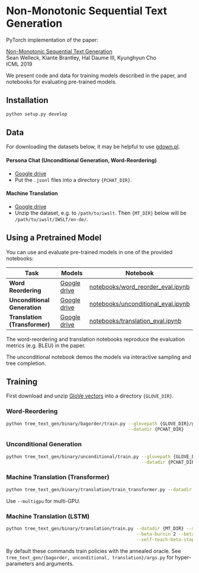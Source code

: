 # Non-Monotonic Sequential Text Generation

PyTorch implementation of the paper:

[Non-Monotonic Sequential Text Generation](https://arxiv.org/pdf/1902.02192.pdf)\
Sean Welleck, Kiante Brantley, Hal Daume III, Kyunghyun Cho\
ICML 2019

We present code and data for training models described in the paper, and notebooks for evaluating pre-trained models.
## Installation

```bash
python setup.py develop
```

## Data
For downloading the datasets below, it may be helpful to use [gdown.pl](https://github.com/circulosmeos/gdown.pl).

#### Persona Chat (Unconditional Generation, Word-Reordering)
- [Google drive](https://drive.google.com/drive/folders/1XiLNkOsRaCZKpEmknOokq3Pi8jw8L5r6?usp=sharing)
- Put the `.jsonl` files into a directory `{PCHAT_DIR}`.

#### Machine Translation
- [Google drive](https://drive.google.com/open?id=1Stp56yZb6WsjEJhF9rxRegrNuV3ddziA)
- Unzip the dataset, e.g. to `/path/to/iwslt`. Then `{MT_DIR}` below will be `/path/to/iwslt/IWSLT/en-de/`.


## Using a Pretrained Model
You can use and evaluate pre-trained models in one of the provided notebooks: 

| Task | Models | Notebook |
| -------------   | --- | -------------  |
| **Word Reordering**| [Google drive](https://drive.google.com/file/d/1UX5_6E7vOiBzFoO0tCh5Pu5CzAWm2flE/view?usp=sharing) | [notebooks/word_reorder_eval.ipynb](notebooks/word_reorder_eval.ipynb)|
| **Unconditional Generation**|[Google drive](https://drive.google.com/file/d/1HmtxtzGG3tvQBk6tPtKn_OsMnA0LcjqX/view?usp=sharing)| [notebooks/unconditional_eval.ipynb](notebooks/unconditional_eval.ipynb)|
| **Translation (Transformer)**| [Google drive](https://drive.google.com/file/d/172Ir1oNvHBgnLO1hWqDeiAcBH5i6pfwi/view?usp=sharing) |[notebooks/translation_eval.ipynb](notebooks/translation_eval.ipynb)|

The word-reordering and translation notebooks reproduce the evaluation metrics (e.g. BLEU) in the paper. 

The unconditional notebook demos the models via interactive sampling and tree completion.

## Training 

First download and unzip [GloVe vectors](http://nlp.stanford.edu/data/glove.840B.300d.zip) into a directory `{GLOVE_DIR}`.

### Word-Reordering
```bash
python tree_text_gen/binary/bagorder/train.py --glovepath {GLOVE_DIR}/glove.840B.300d.txt \
                                              --datadir {PCHAT_DIR} 
```

### Unconditional Generation
```bash
python tree_text_gen/binary/unconditional/train.py --glovepath {GLOVE_DIR}/glove.840B.300d.txt \
                                                   --datadir {PCHAT_DIR} 
```

### Machine Translation (Transformer)
```bash
python tree_text_gen/binary/translation/train_transformer.py --datadir {MT_DIR}
```
Use `--multigpu` for multi-GPU.

### Machine Translation (LSTM)
```bash
python tree_text_gen/binary/translation/train.py --datadir {MT_DIR} --model-type translation \
                                                 --beta-burnin 2 --beta-step 0.05 \
                                                 --self-teach-beta-step 0.05
```

By default these commands train policies with the annealed oracle. See `tree_text_gen/{bagorder, unconditional, translation}/args.py` for hyper-parameters and arguments.
